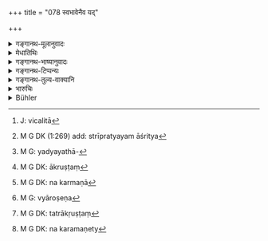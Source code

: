 +++
title = "078 स्वभावेनैव यद्"

+++

<details><summary>गङ्गानथ-मूलानुवादः</summary>

What the witnesses state naturally, in relation to the case, should be accepted; apart from this what they state from considerations of righteousness, is useless.—(78)
</details>

<details><summary>मेधातिथिः</summary>

साक्षिणो यत् **स्वभावेन व्यावहारिकं** ब्रुवन्ति तद् ग्राह्यम् । यत् तु स्वभावाद् विचलितारुणया[^२८७] धर्मबुद्ध्या[^२८८] **धर्मार्थं ब्रूयुस् तद् अपार्थकम्** अग्राह्यम् इत्य् अर्थः । यद्यथादृष्टस्यार्थस्य[^२८९] वचनं तत् स्वभावतः । यत् त्व् अन्यथा "मा भूद् अस्य तपस्विनो मद्वचनेन बाधः" इत्य् अनया बुद्ध्या, **तद् अपार्थकम्** । यथा केनचिद् आवेदितं भवति "अनेनाह माक्रुष्टः" इति । तत्र परेणापह्नुतम् । साक्षिण आहुः- "सत्यम् आक्रुष्टः,[^२९०] नर्मणा[^२९१] न तु रोषेण"[^२९२] इति । तत्राकृउष्ट[^२९३] इत्य् एतत् साक्षिणां वचो ग्राह्यम् । नर्मेणेत्य्[^२९४] एतद् उत्तरवादिनानुक्तत्वाद् अपृष्टम् उक्तम् अपि न ग्राह्यम् । 


[^२९४]:
     M G DK: na karamaṇety


[^२९३]:
     M G DK: tatrākṛuṣṭaṃ


[^२९२]:
     M G: vyāroṣeṇa


[^२९१]:
     M G DK: na karmaṇā


[^२९०]:
     M G DK: ākruṣṭaṃ


[^२८९]:
     M G: yadyayathā-


[^२८८]:
     M G DK (1:269) add: strīpratyayam āśritya


[^२८७]:
     J: vicalitā

**व्यावहारिकं** व्यवहारगतम् । अपगतप्रयोजनम् **अपार्थकम्** । 


- <u>अन्ये</u> व्याचक्षते । यद् अप्रगल्भादिभिः स्खलितपदम् उदाहरन्ति न तावता तद् अनादेयं किं तु स्वभाव एषाम् उपलक्षितव्यो ऽनुमानेन- किम् अमी अप्रागल्भ्यात् स्खलन्ति उतासत्याभिधायितयेति । 

<u>तत् तु</u> प्राग् उक्तम् । न चाक्षरार्थ इत्य् उपेक्ष्यम् ॥ ८.७८ ॥
</details>

<details><summary>गङ्गानथ-भाष्यानुवादः</summary>

What the witnesses state naturally in regard to the case should he accepted; on the other hand, what they state, not quite naturally, but ‘*from considerations of righteousness*’ ‘*is useless*’,—*i.e*., should not he accepted. The describing of things exactly as they were seen is what is meant by ‘*natural statement* what is otherwise than this,—*i.e*., what is stated with the motive that what is said may not cause suffering to the poor party concerned,—‘*is useless*’; *e.g*., when one party complains—‘I have been insulted by this person’—and the other denies it, the witness may say—‘yes, ho was insulted, but in joke, not through malice’; and in this case, the statement ‘the man has been insulted’ should he accepted; while the qualifying statement ‘in joke,’—which had not been put forth by the defendant—and was made by the witness unasked (gratuitously)—need not he accepted.

‘*In relation to the case*’—pertaining to the suit.

‘*Useless*’—futile.

Others explain the verse as follows:—It may so happen that through shyness, a witness deposes in a halting manner,—but that alone need not be made a ground for rejecting his statement; what is to be done is that the nature of the witness should he examined by reasoning, and then it should be determined that ‘this person speaks haltingly through shyness, what he says, however, is quite true?

But the real meaning is as explained above; so much attention need not be paid to this other explanation.—(78)
</details>

<details><summary>गङ्गानथ-टिप्पन्यः</summary>

‘*Svabhāvena*’—‘Quite naturally’—‘not out of compassion’ (Medhātithi,
who says nothing regarding ‘depending on women’ as Buhler wrongly puts
it),—‘not out of fear and the like’ (Kullūka);—‘the reliability or
otherwise of the witness is to be ascertained after due consideration of
his *Svabhāva*, character, and not from the manner of bis giving
evidence’ (‘others’ in Medhātithi),—‘without hesitation, quickly’
(Nārāyaṇa);—‘in accordance with truth’ (Govindarāja and Nandana).

This verse is quoted in *Parāśaramādhava* (Vyavahāra, p. 80);—and in
*Vyavahāra-Bālambhaṭṭī* (p. 282).
</details>

<details><summary>गङ्गानथ-तुल्य-वाक्यानि</summary>

*Śukranīti* (4.5.396).—‘One should accept the evidence of witnesses
given spontaneously, not through force; after the evidence has been once
given by the witness, he shall not be repeatedly cross-examined.’
</details>

<details><summary>भारुचिः</summary>

स्वभावेनेति सभायां] ग्रामिणाम् अन्येषां चाप्रागल्भ्याद् अप्रतिभानकम्पादयो जायन्ते । तेषां व्यावहारिकं ब्रुवतां स्वभाव उपलक्षयितव्यो ऽनुमानतः पुरुषशीलतो वा, किम् एषाम् अमी मिथ्यावचनकृताः कम्पादयः उताप्रागल्भ्याद् अनुचितमहाजनसमवायाद् वा । येन ह्य् अनुमानागम्यं कुंचिन् नास्ति । एवं धृष्टप्रागल्भ्यानाम् अपि स्वभावो ऽवधारणीयः ॥ ८.७८ ॥
</details>

<details><summary>Bühler</summary>

078	What witnesses declare quite naturally, that must be received on trials; (depositions) differing from that, which they make improperly, are worthless for (the purposes of) justice.
</details>
